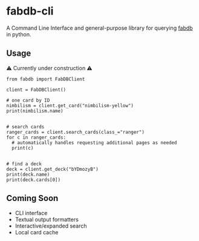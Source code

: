 # fabdb-cli

A Command Line Interface and general-purpose library for querying [fabdb](https://fabdb.net)
in python.

## Usage

:warning: Currently under construction :warning:

```python3
from fabdb import FabDBClient

client = FabDBClient()

# one card by ID
nimbilism = client.get_card("nimbilism-yellow")
print(nimbilism.name)


# search cards
ranger_cards = client.search_cards(class_="ranger")
for c in ranger_cards:
  # automatically handles requesting additional pages as needed
  print(c)


# find a deck
deck = client.get_deck("bYDmozyB")
print(deck.name)
print(deck.cards[0])
```

## Coming Soon

* CLI interface
* Textual output formatters
* Interactive/expanded search
* Local card cache

